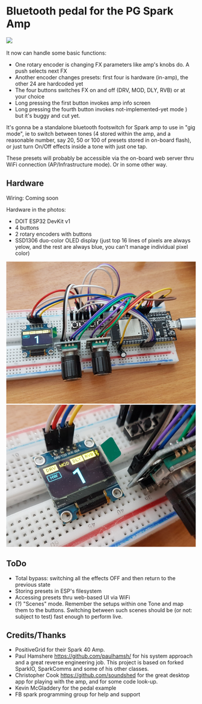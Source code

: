 # Bluetooth pedal for the PG Spark Amp 

[![](https://www.travis-ci.com/copych/BT_Spark_pedal.svg?branch=master)](https://www.travis-ci.com/github/copych/BT_Spark_pedal)

It now can handle some basic functions:
* One rotary encoder is changing FX parameters like amp's knobs do. A push selects next FX
* Another encoder changes presets: first four is hardware (in-amp), the other 24 are hardcoded yet
* The four buttons switches FX on and off (DRV, MOD, DLY, RVB) or at your choice
* Long pressing the first button invokes amp info screen
* Long pressing the fourth button invokes not-implemented-yet mode ) 
but it's buggy and cut yet.

It's gonna be a standalone bluetooth footswitch for Spark amp to use in "gig mode", ie to switch between tones (4 stored within the amp, and a reasonable number, say 20, 50 or 100 of presets stored in on-board flash), or just turn On/Off effects inside a tone with just one tap.

These presets will probably be accessible via the on-board web server thru WiFi connection (AP/Infrastructure mode). Or in some other way.

## Hardware

Wiring: Coming soon

Hardware in the photos:
* DOIT ESP32 DevKit v1
* 4 buttons
* 2 rotary encoders with buttons
* SSD1306 duo-color OLED display (just top 16 lines of pixels are always yelow, and the rest are always blue, you can't manage individual pixel color)

![](/images/2021-05-09%2018-23-49.JPG)
![](/images/2021-05-09%2018-24-17.JPG)

## ToDo

* Total bypass: switching all the effects OFF and then return to the previous state
* Storing presets in ESP's filesystem
* Accessing presets thru web-based UI via WiFi
* (?) "Scenes" mode. Remember the setups within one Tone and map them to the buttons. Switching between such scenes should be (or not: subject to test) fast enough to perform live.


## Credits/Thanks
* PositiveGrid for their Spark 40 Amp.
* Paul Hamshere https://github.com/paulhamsh/ for his system approach and a great reverse engineering job. This project is based on forked SparkIO, SparkComms and some of his other classes.
* Christopher Cook https://github.com/soundshed for the great desktop app for playing with the amp, and for some code look-up.
* Kevin McGladdery for the pedal example
* FB spark programming group for help and support
